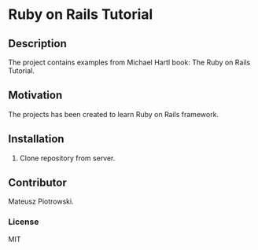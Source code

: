 # Ruby on Rails Tutorial

## Description

The project contains examples from Michael Hartl book: The Ruby on Rails Tutorial.

## Motivation

The projects has been created to learn Ruby on Rails framework.

## Installation

1. Clone repository from server.

## Contributor

Mateusz Piotrowski.

### License

MIT
